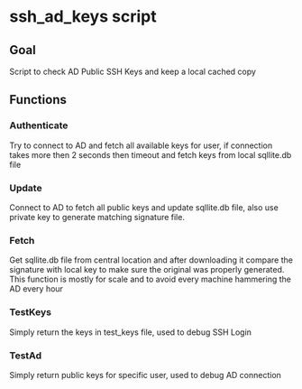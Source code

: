 # ssh_ad_keys script

## Goal
Script to check AD Public SSH Keys and keep a local cached copy

## Functions

### Authenticate

Try to connect to AD and fetch all available keys for user, if connection takes more then
2 seconds then timeout and fetch keys from local sqllite.db file 

### Update

Connect to AD to fetch all public keys and update sqllite.db file, also use private key to
generate matching signature file. 

### Fetch

Get sqllite.db file from central location and after downloading it compare the signature
with local key to make sure the original was properly generated. This function is mostly
for scale and to avoid every machine hammering the AD every hour

### TestKeys

Simply return the keys in test_keys file, used to debug SSH Login

### TestAd

Simply return public keys for specific user, used to debug AD connection

